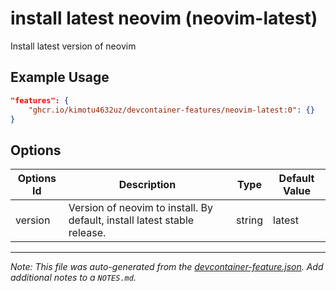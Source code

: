 
# install latest neovim (neovim-latest)

Install latest version of neovim

## Example Usage

```json
"features": {
    "ghcr.io/kimotu4632uz/devcontainer-features/neovim-latest:0": {}
}
```

## Options

| Options Id | Description | Type | Default Value |
|-----|-----|-----|-----|
| version | Version of neovim to install. By default, install latest stable release. | string | latest |



---

_Note: This file was auto-generated from the [devcontainer-feature.json](https://github.com/kimotu4632uz/devcontainer-features/blob/main/src/neovim-latest/devcontainer-feature.json).  Add additional notes to a `NOTES.md`._
